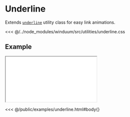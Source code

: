 # Underline

Extends [`underline`](https://tailwindcss.com/docs/text-decoration) utility class for easy link animations.

<ViewSourceGh href="https://github.com/winduum/winduum/blob/main/src/utilities/underline.css" />

<<< @/../node_modules/winduum/src/utilities/underline.css

## Example

<iframe onload="this.style.visibility = 'visible';" src="/examples/underline.html"></iframe>

<<< @/public/examples/underline.html#body{}
